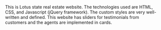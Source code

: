 This is Lotus state real estate website.
The technologies used are HTML, CSS, and Javascript (jQuery framework). The custom styles are very well-written and defined. This website has sliders for testimonials from customers and the agents are implemented 
in cards. 
